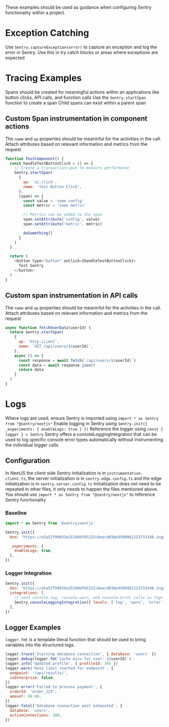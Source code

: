 These examples should be used as guidance when configuring Sentry functionality within a project.

# Exception Catching

Use `Sentry.captureException(error)` to capture an exception and log the error in Sentry.
Use this in try catch blocks or areas where exceptions are expected

# Tracing Examples

Spans should be created for meaningful actions within an applications like button clicks, API calls, and function calls
Use the `Sentry.startSpan` function to create a span
Child spans can exist within a parent span

## Custom Span instrumentation in component actions

The `name` and `op` properties should be meaninful for the activities in the call.
Attach attributes based on relevant information and metrics from the request

```javascript
function TestComponent() {
  const handleTestButtonClick = () => {
    // Create a transaction/span to measure performance
    Sentry.startSpan(
      {
        op: 'ui.click',
        name: 'Test Button Click',
      },
      (span) => {
        const value = 'some config'
        const metric = 'some metric'

        // Metrics can be added to the span
        span.setAttribute('config', value)
        span.setAttribute('metric', metric)

        doSomething()
      }
    )
  }

  return (
    <button type="button" onClick={handleTestButtonClick}>
      Test Sentry
    </button>
  )
}
```

## Custom span instrumentation in API calls

The `name` and `op` properties should be meaninful for the activities in the call.
Attach attributes based on relevant information and metrics from the request

```javascript
async function fetchUserData(userId) {
  return Sentry.startSpan(
    {
      op: 'http.client',
      name: `GET /api/users/${userId}`,
    },
    async () => {
      const response = await fetch(`/api/users/${userId}`)
      const data = await response.json()
      return data
    }
  )
}
```

# Logs

Where logs are used, ensure Sentry is imported using `import * as Sentry from "@sentry/nextjs"`
Enable logging in Sentry using `Sentry.init({ _experiments: { enableLogs: true } })`
Reference the logger using `const { logger } = Sentry`
Sentry offers a consoleLoggingIntegration that can be used to log specific console error types automatically without instrumenting the individual logger calls

## Configuration

In NextJS the client side Sentry initialization is in `instrumentation-client.ts`, the server initialization is in `sentry.edge.config.ts` and the edge initialization is in `sentry.server.config.ts`
Initialization does not need to be repeated in other files, it only needs to happen the files mentioned above. You should use `import * as Sentry from "@sentry/nextjs"` to reference Sentry functionality

### Baseline

```javascript
import * as Sentry from '@sentry/nextjs'

Sentry.init({
  dsn: 'https://a5a52f99035e25198df65232c8eacd03@o4509961223733248.ingest.de.sentry.io/4509961225633872',

  _experiments: {
    enableLogs: true,
  },
})
```

### Logger Integration

```javascript
Sentry.init({
  dsn: 'https://a5a52f99035e25198df65232c8eacd03@o4509961223733248.ingest.de.sentry.io/4509961225633872',
  integrations: [
    // send console.log, console.warn, and console.error calls as logs to Sentry
    Sentry.consoleLoggingIntegration({ levels: ['log', 'warn', 'error'] }),
  ],
})
```

## Logger Examples

`logger.fmt` is a template literal function that should be used to bring variables into the structured logs.

```javascript
logger.trace('Starting database connection', { database: 'users' })
logger.debug(logger.fmt`Cache miss for user: ${userId}`)
logger.info('Updated profile', { profileId: 345 })
logger.warn('Rate limit reached for endpoint', {
  endpoint: '/api/results/',
  isEnterprise: false,
})
logger.error('Failed to process payment', {
  orderId: 'order_123',
  amount: 99.99,
})
logger.fatal('Database connection pool exhausted', {
  database: 'users',
  activeConnections: 100,
})
```
